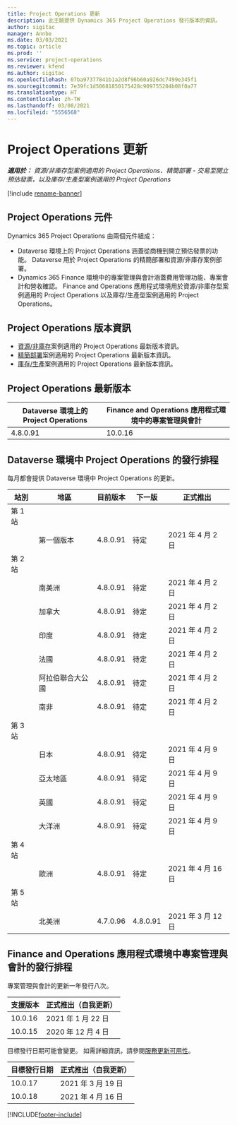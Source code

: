 ```yaml
---
title: Project Operations 更新
description: 此主題提供 Dynamics 365 Project Operations 發行版本的資訊。
author: sigitac
manager: Annbe
ms.date: 03/03/2021
ms.topic: article
ms.prod: ''
ms.service: project-operations
ms.reviewer: kfend
ms.author: sigitac
ms.openlocfilehash: 07ba97377841b1a2d8f96b60a926dc7499e345f1
ms.sourcegitcommit: 7e39fc1d50681850175428c909755204b08f0a77
ms.translationtype: HT
ms.contentlocale: zh-TW
ms.lasthandoff: 03/08/2021
ms.locfileid: "5556568"
---
```

# <a name="project-operations-updates"></a>Project Operations 更新

_**適用於：** 資源/非庫存型案例適用的 Project Operations、精簡部署 - 交易至開立預估發票，以及庫存/生產型案例適用的 Project Operations_

[!include [rename-banner](~/includes/cc-data-platform-banner.md)]

## <a name="project-operations-components"></a>Project Operations 元件

Dynamics 365 Project Operations 由兩個元件組成：

- Dataverse 環境上的 Project Operations 涵蓋從商機到開立預估發票的功能。 Dataverse 用於 Project Operations 的精簡部署和資源/非庫存案例部署。
- Dynamics 365 Finance 環境中的專案管理與會計涵蓋費用管理功能、專案會計和營收確認。 Finance and Operations 應用程式環境用於資源/非庫存型案例適用的 Project Operations 以及庫存/生產型案例適用的 Project Operations。

## <a name="project-operations-release-notes"></a>Project Operations 版本資訊
- [資源/非庫存](whats-new-mar-2021-resource-based.md)案例適用的 Project Operations 最新版本資訊。
- [精簡部署](../pro/whats-new/whats-new-mar-2021-lite.md)案例適用的 Project Operations 最新版本資訊。
- [庫存/生產](../prod-pma/whats-new/whats-new-jan-2021-stocked.md)案例適用的 Project Operations 最新版本資訊。

## <a name="project-operations-latest-version"></a>Project Operations 最新版本

| Dataverse 環境上的 Project Operations | Finance and Operations 應用程式環境中的專案管理與會計 |
| --- | --- |
| 4.8.0.91 | 10.0.16 |

## <a name="release-schedule-for-project-operations-on-dataverse-environment"></a>Dataverse 環境中 Project Operations 的發行排程

每月都會提供 Dataverse 環境中 Project Operations 的更新。 

| 站別   | 地區        | 目前版本 | 下一版 | 正式推出 |
|-----------|---------------|-----------------|--------------|---------------------|
| 第 1 站 |   &nbsp;      |    &nbsp;       | &nbsp;       |      &nbsp;         |
|   &nbsp;  | 第一個版本 |  4.8.0.91       | 待定     | 2021 年 4 月 2 日           |
| 第 2 站 |   &nbsp;      |    &nbsp;       | &nbsp;       |      &nbsp;         |
|   &nbsp;  | 南美洲 |  4.8.0.91       | 待定     | 2021 年 4 月 2 日           |
|    &nbsp; | 加拿大        |  4.8.0.91       | 待定     | 2021 年 4 月 2 日           |
|   &nbsp;  | 印度         |  4.8.0.91       | 待定     | 2021 年 4 月 2 日           |
|   &nbsp;  | 法國         |  4.8.0.91       | 待定     | 2021 年 4 月 2 日           |
|   &nbsp;  | 阿拉伯聯合大公國         |  4.8.0.91       | 待定     | 2021 年 4 月 2 日           |
|   &nbsp;  | 南非         |  4.8.0.91       | 待定     | 2021 年 4 月 2 日           |
| 第 3 站  |      &nbsp;   |     &nbsp;      |     &nbsp;   |      &nbsp;         |
|   &nbsp;  | 日本         |  4.8.0.91       | 待定     | 2021 年 4 月 9 日           |
|   &nbsp;  | 亞太地區  |  4.8.0.91       | 待定     | 2021 年 4 月 9 日           |
|   &nbsp;  | 英國 |  4.8.0.91       | 待定     | 2021 年 4 月 9 日           |
|   &nbsp;  | 大洋洲       |  4.8.0.91       | 待定     | 2021 年 4 月 9 日           |
| 第 4 站 |     &nbsp;    |     &nbsp;      |     &nbsp;   |      &nbsp;         |
|   &nbsp;  | 歐洲        |  4.8.0.91       | 待定     | 2021 年 4 月 16 日           |
| 第 5 站 |     &nbsp;    |     &nbsp;      |     &nbsp;   |      &nbsp;         |
|   &nbsp;  | 北美洲 |  4.7.0.96       | 4.8.0.91     | 2021 年 3 月 12 日           |

## <a name="release-schedule-for-project-management-and-accounting-in-the-finance-and-operations-apps-environment"></a>Finance and Operations 應用程式環境中專案管理與會計的發行排程

專案管理與會計的更新一年發行八次。

| 支援版本 | 正式推出（自我更新） |
| --- | --- |
| 10.0.16 | 2021 年 1 月 22 日 |
| 10.0.15 | 2020 年 12 月 4 日 |


目標發行日期可能會變更。 如需詳細資訊，請參閱[服務更新可用性](https://docs.microsoft.com/dynamics365/fin-ops-core/fin-ops/get-started/public-preview-releases?toc=/dynamics365/finance/toc.json)。

| 目標發行日期 | 正式推出（自我更新） |
| --- | --- |
| 10.0.17 | 2021 年 3 月 19 日 |
| 10.0.18 | 2021 年 4 月 16 日 |


[!INCLUDE[footer-include](../includes/footer-banner.md)]

